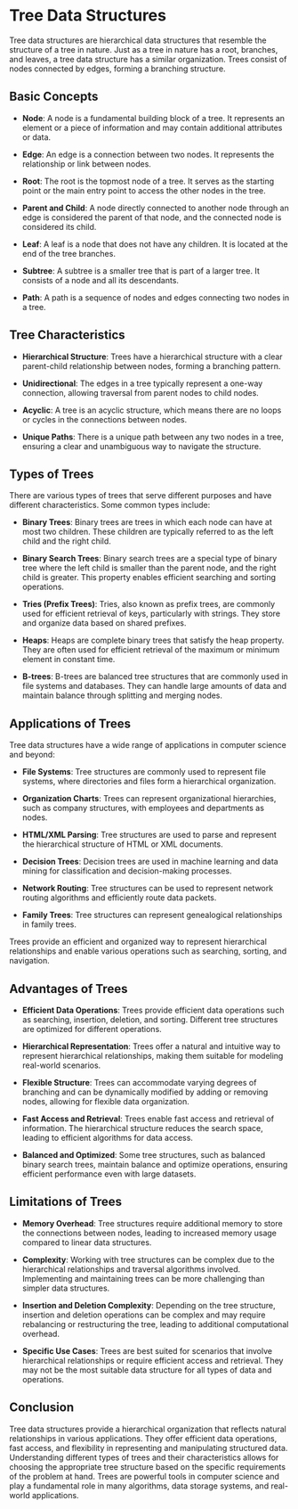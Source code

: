 # Tree Data Structures

Tree data structures are hierarchical data structures that resemble the structure of a tree in nature. Just as a tree in nature has a root, branches, and leaves, a tree data structure has a similar organization. Trees consist of nodes connected by edges, forming a branching structure.

## Basic Concepts

- **Node**: A node is a fundamental building block of a tree. It represents an element or a piece of information and may contain additional attributes or data.

- **Edge**: An edge is a connection between two nodes. It represents the relationship or link between nodes.

- **Root**: The root is the topmost node of a tree. It serves as the starting point or the main entry point to access the other nodes in the tree.

- **Parent and Child**: A node directly connected to another node through an edge is considered the parent of that node, and the connected node is considered its child.

- **Leaf**: A leaf is a node that does not have any children. It is located at the end of the tree branches.

- **Subtree**: A subtree is a smaller tree that is part of a larger tree. It consists of a node and all its descendants.

- **Path**: A path is a sequence of nodes and edges connecting two nodes in a tree.

## Tree Characteristics

- **Hierarchical Structure**: Trees have a hierarchical structure with a clear parent-child relationship between nodes, forming a branching pattern.

- **Unidirectional**: The edges in a tree typically represent a one-way connection, allowing traversal from parent nodes to child nodes.

- **Acyclic**: A tree is an acyclic structure, which means there are no loops or cycles in the connections between nodes.

- **Unique Paths**: There is a unique path between any two nodes in a tree, ensuring a clear and unambiguous way to navigate the structure.

## Types of Trees

There are various types of trees that serve different purposes and have different characteristics. Some common types include:

- **Binary Trees**: Binary trees are trees in which each node can have at most two children. These children are typically referred to as the left child and the right child.

- **Binary Search Trees**: Binary search trees are a special type of binary tree where the left child is smaller than the parent node, and the right child is greater. This property enables efficient searching and sorting operations.

- **Tries (Prefix Trees)**: Tries, also known as prefix trees, are commonly used for efficient retrieval of keys, particularly with strings. They store and organize data based on shared prefixes.

- **Heaps**: Heaps are complete binary trees that satisfy the heap property. They are often used for efficient retrieval of the maximum or minimum element in constant time.

- **B-trees**: B-trees are balanced tree structures that are commonly used in file systems and databases. They can handle large amounts of data and maintain balance through splitting and merging nodes.

## Applications of Trees

Tree data structures have a wide range of applications in computer science and beyond:

- **File Systems**: Tree structures are commonly used to represent file systems, where directories and files form a hierarchical organization.

- **Organization Charts**: Trees can represent organizational hierarchies, such as company structures, with employees and departments as nodes.

- **HTML/XML Parsing**: Tree structures are used to parse and represent the hierarchical structure of HTML or XML documents.

- **Decision Trees**: Decision trees are used in machine learning and data mining for classification and decision-making processes.

- **Network Routing**: Tree structures can be used to represent network routing algorithms and efficiently route data packets.

- **Family Trees**: Tree structures can represent genealogical relationships in family trees.

Trees provide an efficient and organized way to represent hierarchical relationships and enable various operations such as searching, sorting, and navigation.

## Advantages of Trees

- **Efficient Data Operations**: Trees provide efficient data operations such as searching, insertion, deletion, and sorting. Different tree structures are optimized for different operations.

- **Hierarchical Representation**: Trees offer a natural and intuitive way to represent hierarchical relationships, making them suitable for modeling real-world scenarios.

- **Flexible Structure**: Trees can accommodate varying degrees of branching and can be dynamically modified by adding or removing nodes, allowing for flexible data organization.

- **Fast Access and Retrieval**: Trees enable fast access and retrieval of information. The hierarchical structure reduces the search space, leading to efficient algorithms for data access.

- **Balanced and Optimized**: Some tree structures, such as balanced binary search trees, maintain balance and optimize operations, ensuring efficient performance even with large datasets.

## Limitations of Trees

- **Memory Overhead**: Tree structures require additional memory to store the connections between nodes, leading to increased memory usage compared to linear data structures.

- **Complexity**: Working with tree structures can be complex due to the hierarchical relationships and traversal algorithms involved. Implementing and maintaining trees can be more challenging than simpler data structures.

- **Insertion and Deletion Complexity**: Depending on the tree structure, insertion and deletion operations can be complex and may require rebalancing or restructuring the tree, leading to additional computational overhead.

- **Specific Use Cases**: Trees are best suited for scenarios that involve hierarchical relationships or require efficient access and retrieval. They may not be the most suitable data structure for all types of data and operations.

## Conclusion

Tree data structures provide a hierarchical organization that reflects natural relationships in various applications. They offer efficient data operations, fast access, and flexibility in representing and manipulating structured data. Understanding different types of trees and their characteristics allows for choosing the appropriate tree structure based on the specific requirements of the problem at hand. Trees are powerful tools in computer science and play a fundamental role in many algorithms, data storage systems, and real-world applications.